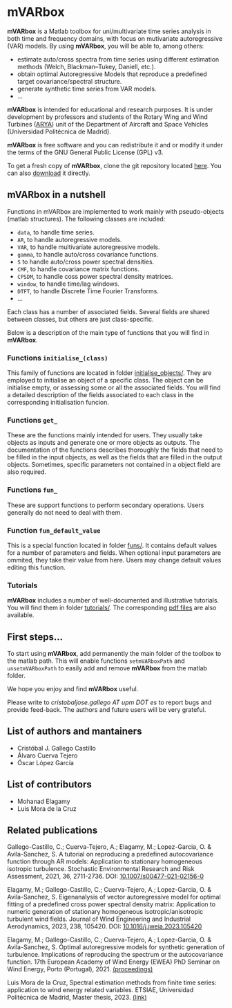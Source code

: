 # mVARbox

**mVARbox** is a Matlab toolbox for uni/multivariate time series analysis in both time and frequency domains, with focus on mutivariate autoregressive (VAR) models. By using **mVARbox**, you will be able to, among others:

- estimate auto/cross spectra from time series using different estimation methods (Welch, Blackman–Tukey, Daniell, etc.).
- obtain optimal Autoregressive Models that reproduce a predefined target covariance/spectral structure.
- generate synthetic time series from VAR models.
- ...


**mVARbox** is intended for educational and research purposes. It is under development by professors and students of the Rotary Wing and Wind Turbines ([ARYA](http://arya.dave.upm.es/)) unit of the Department of Aircraft and Space Vehicles (Universidad Politécnica de Madrid). 

**mVARbox** is free software and you can redistribute it and or modify it under the terms of the GNU General Public License (GPL) v3.

To get a fresh copy of **mVARbox**, clone the git repository located [here](https://github.com/cristobal-GC/mVARbox). You can also [download](https://github.com/cristobal-GC/mVARbox/archive/refs/heads/main.zip) it directly.



## mVARbox in a nutshell

Functions in mVARbox are implemented to work mainly with pseudo-objects (matlab structures). The following classes are included:

- `data`, to handle time series.
- `AR`, to handle autoregressive models.
- `VAR`, to handle multivariate autoregressive models.
- `gamma`, to handle auto/cross covariance functions.
- `S` to handle auto/cross power spectral densities.
- `CMF`, to handle covariance matrix functions.
- `CPSDM`, to handle coss power spectral density matrices.
- `window`, to handle time/lag windows.
- `DTFT`, to handle Discrete Time Fourier Transforms.
- ...

Each class has a number of associated fields. Several fields are shared between classes, but others are just class-specific.

Below is a description of the main type of functions that you will find in **mVARbox**.


### Functions `initialise_(class)`

This family of functions are located in folder [initialise_objects/](https://github.com/cristobal-GC/mVARbox/tree/main/initialise_objects). They are employed to initialise an object of a specific class. The object can be initialise empty, or assessing some or all the associated fields. You will find a detailed description of the fields associated to each class in the corresponding initialisation funcion.



### Functions `get_`

These are the functions mainly intended for users. They usually take objects as inputs and generate one or more objects as outputs. The documentation of the functions describes thoroughly the fields that need to be filled in the input objects, as well as the fields that are filled in the output objects. 
Sometimes, specific parameters not contained in a object field are also required. 



### Functions `fun_`

These are support functions to perform secondary operations. Users generally do not need to deal with them.



### Function `fun_default_value`

This is a special function located in folder [funs/](https://github.com/cristobal-GC/mVARbox/tree/main/funs). It contains default values for a number of parameters and fields. When optional input parameters are ommited, they take their value from here. Users may change default values editing this function.



### Tutorials

**mVARbox** includes a number of well-documented and illustrative tutorials. You will find them in folder [tutorials/](https://github.com/cristobal-GC/mVARbox/tree/main/tutorials). The corresponding [pdf files](http://arya.dave.upm.es/library/mVARbox_tutorials/) are also available.



## First steps...

To start using **mVARbox**, add permanently the main folder of the toolbox to the matlab path. This will enable functions `setmVARboxPath` and `unsetmVARboxPath` to easily add and remove **mVARbox** from the matlab folder.


We hope you enjoy and find **mVARbox** useful. 

Please write to *cristobaljose.gallego AT upm DOT es* to report bugs and provide feed-back. The authors and future users will be very grateful.




## List of authors and mantainers

- Cristóbal J. Gallego Castillo
- Álvaro Cuerva Tejero
- Óscar López García


## List of contributors

- Mohanad Elagamy
- Luis Mora de la Cruz



## Related publications

Gallego-Castillo, C.; Cuerva-Tejero, A.; Elagamy, M.; Lopez-Garcia, O. & Avila-Sanchez, S. A tutorial on reproducing a predefined autocovariance function through AR models: Application to stationary homogeneous isotropic turbulence. Stochastic Environmental Research and Risk Assessment, 2021, 36, 2711-2736. DOI: [10.1007/s00477-021-02156-0](https://link.springer.com/article/10.1007/s00477-021-02156-0)

Elagamy, M.; Gallego-Castillo, C.; Cuerva-Tejero, A.; Lopez-Garcia, O. & Avila-Sanchez, S. Eigenanalysis of vector autoregressive model for optimal fitting of a predefined cross power spectral density matrix: Application to numeric generation of stationary homogeneous isotropic/anisotropic turbulent wind fields. Journal of Wind Engineering and Industrial Aerodynamics, 2023, 238, 105420. DOI: [10.1016/j.jweia.2023.105420](https://doi.org/10.1016/j.jweia.2023.105420)

Elagamy, M.; Gallego-Castillo, C.; Cuerva-Tejero, A.; Lopez-Garcia, O. & Avila-Sanchez, S. Optimal autoregressive models for synthetic generation of turbulence. Implications of reproducing the spectrum or the autocovariance function. 17th European Academy of Wind Energy (EWEA) PhD Seminar on Wind Energy, Porto (Portugal), 2021. [(proceedings)](https://phd2021.eawe.eu/proceedings/)

Luis Mora de la Cruz, Spectral estimation methods from finite time series: application to wind energy related variables. ETSIAE, Universidad Politécnica de Madrid, Master thesis, 2023. [(link)](https://oa.upm.es/73226/)




